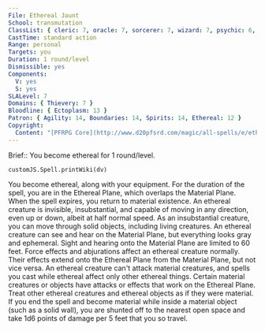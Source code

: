 ```yaml
---
File: Ethereal Jaunt
School: transmutation
ClassList: { cleric: 7, oracle: 7, sorcerer: 7, wizard: 7, psychic: 6, summoner: 5, unchained summoner: 6 }
CastTime: standard action
Range: personal
Targets: you
Duration: 1 round/level
Dismissible: yes
Components:
  V: yes
  S: yes
SLALevel: 7
Domains: { Thievery: 7 }
Bloodline: { Ectoplasm: 13 }
Patron: { Agility: 14, Boundaries: 14, Spirits: 14, Ethereal: 12 }
Copyright:
  Content: "[PFRPG Core](http://www.d20pfsrd.com/magic/all-spells/e/ethereal-jaunt)"
---
```

Brief:: You become ethereal for 1 round/level.

```dataviewjs
customJS.Spell.printWiki(dv)
```

You become ethereal, along with your equipment. For the duration of the spell, you are in the Ethereal Plane, which overlaps the Material Plane. When the spell expires, you return to material existence. An ethereal creature is invisible, insubstantial, and capable of moving in any direction, even up or down, albeit at half normal speed. As an insubstantial creature, you can move through solid objects, including living creatures. An ethereal creature can see and hear on the Material Plane, but everything looks gray and ephemeral. Sight and hearing onto the Material Plane are limited to 60 feet. Force effects and abjurations affect an ethereal creature normally. Their effects extend onto the Ethereal Plane from the Material Plane, but not vice versa. An ethereal creature can't attack material creatures, and spells you cast while ethereal affect only other ethereal things. Certain material creatures or objects have attacks or effects that work on the Ethereal Plane. Treat other ethereal creatures and ethereal objects as if they were material. If you end the spell and become material while inside a material object (such as a solid wall), you are shunted off to the nearest open space and take 1d6 points of damage per 5 feet that you so travel.

